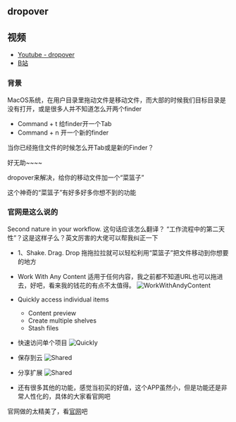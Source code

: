 ## dropover

## 视频
- [Youtube - dropover](https://www.youtube.com/watch?v=QyKfjSmUdUk)
- [B站](https://www.bilibili.com/video/BV1jv411h7ry/)

### 背景
MacOS系统，在用户目录里拖动文件是移动文件，而大部的时候我们目标目录是没有打开，或是很多人并不知道怎么开两个finder
- Command + t 给finder开一个Tab
- Command + n 开一个新的finder

当你已经拖住文件的时候怎么开Tab或是新的Finder？

好无助~~~~

dropover来解决，给你的移动文件加一个“菜篮子”

这个神奇的“菜篮子”有好多好多你想不到的功能

### 官网是这么说的

Second nature in your workflow. 这句话应该怎么翻译？ “工作流程中的第二天性”？这是这样子么？英文厉害的大佬可以帮我纠正一下

- 1、Shake. Drag. Drop
    拖拖拉拉就可以轻松利用“菜篮子”把文件移动到你想要的地方  
    
- Work With Any Content
    适用于任何内容，我之前都不知道URL也可以拖进去，好吧，看来我的钱花的有点不太值得。
    ![WorkWithAndyContent](https://dropoverapp.com/assets/images/screenshots/drag-drop.jpg "WorkWithAndyContent")

- Quickly access individual items
    - Content preview
    - Create multiple shelves
    - Stash files
- 快速访问单个项目
![Quickly](https://dropoverapp.com/assets/images/screenshots/individual-files.jpg "Quickly")

- 保存到云
![Shared](https://dropoverapp.com/assets/images/screenshots/shelf-actions.jpg "Shared")

- 分享扩展
![Shared](https://dropoverapp.com/assets/images/screenshots/share-extension.jpg "Shared")

- 还有很多其他的功能，感觉当初买的好值，这个APP虽然小，但是功能还是非常人性化的，具体的大家看官网吧

官网做的太精美了，看[官网](https://dropoverapp.com/)吧